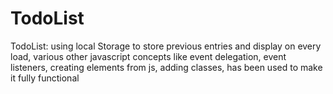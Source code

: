 # TodoList

TodoList: using local Storage to store previous entries and display on every load, various other javascript concepts like event delegation, event listeners, creating elements from js, adding classes, has been used to make it fully functional 
